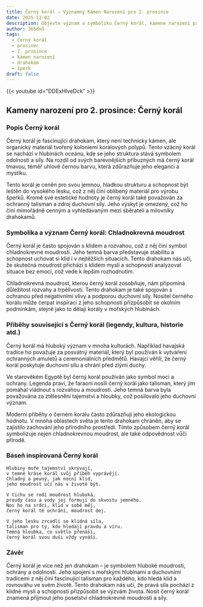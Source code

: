 ```yaml
---
title: Černý korál – Významný Kámen Narození pro 2. prosince
date: 2025-12-02
description: Objevte význam a symboliku Černý korál, kamene narození pro 2. prosince, který symbolizuje Chladnokrevná moudrost. Přečtěte si legendy a inspirující příběhy.
author: 365dnů
tags:
  - černý korál
  - prosinec
  - 2. prosince
  - kámen narození
  - drahokam
  - šperk
draft: false
---
```


{{< youtube id="DDExHlveDck" >}}

## Kameny narození pro 2. prosince: Černý korál

### Popis Černý korál

Černý korál je fascinující drahokam, který není technicky kámen, ale organický materiál tvořený koloniemi korálových polypů. Tento vzácný korál se nachází v hlubinách oceánu, kde se jeho struktura stává symbolem odolnosti a síly. Na rozdíl od svých barevnějších příbuzných má černý korál tmavou, téměř uhlově černou barvu, která zdůrazňuje jeho eleganci a mystiku.

Tento korál je ceněn pro svou jemnou, hladkou strukturu a schopnost být leštěn do vysokého lesku, což z něj činí oblíbený materiál pro výrobu šperků. Kromě své estetické hodnoty je černý korál také považován za ochranný talisman a zdroj duchovní síly. Jeho výskyt je omezený, což ho činí mimořádně cenným a vyhledávaným mezi sběrateli a milovníky drahokamů.

### Symbolika a význam Černý korál: Chladnokrevná moudrost

Černý korál je často spojován s klidem a rozvahou, což z něj činí symbol chladnokrevné moudrosti. Jeho temná barva představuje stabilitu a schopnost uchovat si klid i v nejtěžších situacích. Tento drahokam nás učí, že skutečná moudrost přichází s klidem mysli a schopností analyzovat situace bez emocí, což vede k lepším rozhodnutím.

Chladnokrevná moudrost, kterou černý korál zosobňuje, nám připomíná důležitost rozvahy a trpělivosti. Tento drahokam je také spojován s ochranou před negativními vlivy a podporou duchovní síly. Nositel černého korálu může čerpat inspiraci z jeho schopnosti přizpůsobit se okolním podmínkám, stejně jako to dělají korály v mořských hlubinách.

### Příběhy související s Černý korál (legendy, kultura, historie atd.)

Černý korál má hluboký význam v mnoha kulturách. Například havajská tradice ho považuje za posvátný materiál, který byl používán k vytváření ochranných amuletů a ceremoniálních předmětů. Havajci věřili, že černý korál poskytuje duchovní sílu a chrání před zlými duchy.

Ve starověkém Egyptě byl černý korál používán jako symbol moci a ochrany. Legenda praví, že faraoni nosili černý korál jako talisman, který jim pomáhal vládnout s rozvahou a moudrostí. Jeho temná barva byla považována za ztělesnění tajemství a hloubky, což posilovalo jeho duchovní význam.

Moderní příběhy o černém korálu často zdůrazňují jeho ekologickou hodnotu. V mnoha oblastech světa je tento drahokam chráněn, aby se zajistilo zachování jeho přírodního prostředí. Tímto způsobem černý korál symbolizuje nejen chladnokrevnou moudrost, ale také odpovědnost vůči přírodě.

### Báseň inspirovaná Černý korál

```
Hlubiny moře tajemství skrývají,  
v temné kráse korál svůj příběh vyprávějí.  
Chladný a pevný, jak nocní klid,  
jeho moudrost učí nás v životě být.

V tichu se rodí moudrost hluboká,  
proudy času a vody jej formují do skvostu jemného.  
Nos ho na srdci, klid v sobě měj,  
černý korál tě ochrání, moudrost dej.

V jeho lesku zrcadlí se klidná síla,  
talisman pro ty, kdo hledají pravdu a víru.  
Temná hloubka, co světlo přenáší,  
černý korál svou duši vždy vynáší.
```

### Závěr

Černý korál je více než jen drahokam – je symbolem hluboké moudrosti, ochrany a odolnosti. Jeho spojení s mořskými hlubinami a duchovními tradicemi z něj činí fascinující talisman pro každého, kdo hledá klid a rovnováhu ve svém životě. Tento drahokam nás učí, že pravá síla pochází z klidné mysli a schopnosti přizpůsobit se výzvám života. Nosit černý korál znamená přijmout jeho poselství chladnokrevné moudrosti a síly.